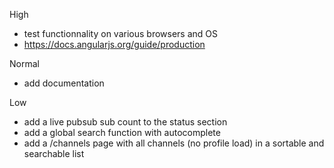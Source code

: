 
High
- test functionnality on various browsers and OS
- https://docs.angularjs.org/guide/production

Normal
- add documentation

Low
- add a live pubsub sub count to the status section
- add a global search function with autocomplete
- add a /channels page with all channels (no profile load) in a sortable and searchable list
